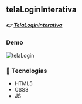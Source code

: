 ## telaLoginInterativa
##### :point_right: [TelaLoginInterativa](https://milenavms.github.io/telaLoginInterativa/)

### Demo
![telaLogin](https://user-images.githubusercontent.com/47642347/85060288-00bd9000-b173-11ea-9e2a-97a611c8e03e.gif)

### :pencil: Tecnologias

* HTML5
* CSS3
* JS


